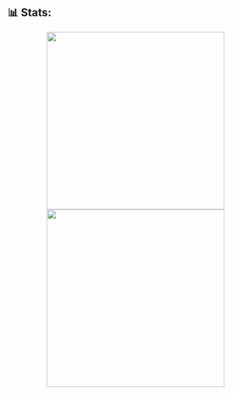 
## 📊 Stats:

<div style="text-align: center;">
  <img src="https://github-profile-summary-cards.vercel.app/api/cards/most-commit-language?username=l0s0s&theme=2077" width="350">
  <img src="http://github-profile-summary-cards.vercel.app/api/cards/stats?username=l0s0s&theme=2077" width="350">
</div>

